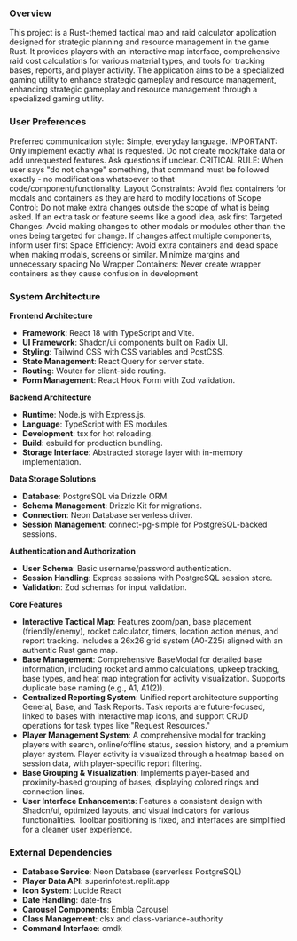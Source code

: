 ### Overview
This project is a Rust-themed tactical map and raid calculator application designed for strategic planning and resource management in the game Rust. It provides players with an interactive map interface, comprehensive raid cost calculations for various material types, and tools for tracking bases, reports, and player activity. The application aims to be a specialized gaming utility to enhance strategic gameplay and resource management, enhancing strategic gameplay and resource management through a specialized gaming utility.

### User Preferences
Preferred communication style: Simple, everyday language.
IMPORTANT: Only implement exactly what is requested. Do not create mock/fake data or add unrequested features. Ask questions if unclear.
CRITICAL RULE: When user says "do not change" something, that command must be followed exactly - no modifications whatsoever to that code/component/functionality.
Layout Constraints: Avoid flex containers for modals and containers as they are hard to modify locations of
Scope Control: Do not make extra changes outside the scope of what is being asked. If an extra task or feature seems like a good idea, ask first
Targeted Changes: Avoid making changes to other modals or modules other than the ones being targeted for change. If changes affect multiple components, inform user first
Space Efficiency: Avoid extra containers and dead space when making modals, screens or similar. Minimize margins and unnecessary spacing
No Wrapper Containers: Never create wrapper containers as they cause confusion in development

### System Architecture
**Frontend Architecture**
- **Framework**: React 18 with TypeScript and Vite.
- **UI Framework**: Shadcn/ui components built on Radix UI.
- **Styling**: Tailwind CSS with CSS variables and PostCSS.
- **State Management**: React Query for server state.
- **Routing**: Wouter for client-side routing.
- **Form Management**: React Hook Form with Zod validation.

**Backend Architecture**
- **Runtime**: Node.js with Express.js.
- **Language**: TypeScript with ES modules.
- **Development**: tsx for hot reloading.
- **Build**: esbuild for production bundling.
- **Storage Interface**: Abstracted storage layer with in-memory implementation.

**Data Storage Solutions**
- **Database**: PostgreSQL via Drizzle ORM.
- **Schema Management**: Drizzle Kit for migrations.
- **Connection**: Neon Database serverless driver.
- **Session Management**: connect-pg-simple for PostgreSQL-backed sessions.

**Authentication and Authorization**
- **User Schema**: Basic username/password authentication.
- **Session Handling**: Express sessions with PostgreSQL session store.
- **Validation**: Zod schemas for input validation.

**Core Features**
- **Interactive Tactical Map**: Features zoom/pan, base placement (friendly/enemy), rocket calculator, timers, location action menus, and report tracking. Includes a 26x26 grid system (A0-Z25) aligned with an authentic Rust game map.
- **Base Management**: Comprehensive BaseModal for detailed base information, including rocket and ammo calculations, upkeep tracking, base types, and heat map integration for activity visualization. Supports duplicate base naming (e.g., A1, A1(2)).
- **Centralized Reporting System**: Unified report architecture supporting General, Base, and Task Reports. Task reports are future-focused, linked to bases with interactive map icons, and support CRUD operations for task types like "Request Resources."
- **Player Management System**: A comprehensive modal for tracking players with search, online/offline status, session history, and a premium player system. Player activity is visualized through a heatmap based on session data, with player-specific report filtering.
- **Base Grouping & Visualization**: Implements player-based and proximity-based grouping of bases, displaying colored rings and connection lines.
- **User Interface Enhancements**: Features a consistent design with Shadcn/ui, optimized layouts, and visual indicators for various functionalities. Toolbar positioning is fixed, and interfaces are simplified for a cleaner user experience.

### External Dependencies
- **Database Service**: Neon Database (serverless PostgreSQL)
- **Player Data API**: superinfotest.replit.app
- **Icon System**: Lucide React
- **Date Handling**: date-fns
- **Carousel Components**: Embla Carousel
- **Class Management**: clsx and class-variance-authority
- **Command Interface**: cmdk